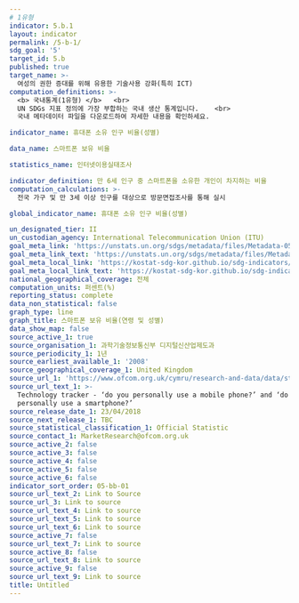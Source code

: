 ```yaml
---
# 1유형 
indicator: 5.b.1
layout: indicator
permalink: /5-b-1/
sdg_goal: '5'
target_id: 5.b
published: true
target_name: >-
  여성의 권한 증대를 위해 유용한 기술사용 강화(특히 ICT)
computation_definitions: >-
  <b> 국내통계(1유형) </b>   <br>
  UN SDGs 지표 정의에 가장 부합하는 국내 생산 통계입니다.    <br>
  국내 메타데이터 파일을 다운로드하여 자세한 내용을 확인하세요.

indicator_name: 휴대폰 소유 인구 비율(성별) 

data_name: 스마트폰 보유 비율

statistics_name: 인터넷이용실태조사

indicator_definition: 만 6세 인구 중 스마트폰을 소유한 개인이 차지하는 비율
computation_calculations: >-
  전국 가구 및 만 3세 이상 인구를 대상으로 방문면접조사를 통해 실시

global_indicator_name: 휴대폰 소유 인구 비율(성별) 

un_designated_tier: II
un_custodian_agency: International Telecommunication Union (ITU)
goal_meta_link: 'https://unstats.un.org/sdgs/metadata/files/Metadata-05-0B-01.pdf'
goal_meta_link_text: 'https://unstats.un.org/sdgs/metadata/files/Metadata-05-0B-01.pdf'
goal_meta_local_link: 'https://kostat-sdg-kor.github.io/sdg-indicators/public/data/Metadata-05-0b-01_KOR.pdf'
goal_meta_local_link_text: 'https://kostat-sdg-kor.github.io/sdg-indicators/public/data/Metadata-05-0b-01_KOR.pdf'
national_geographical_coverage: 전체
computation_units: 퍼센트(%)
reporting_status: complete
data_non_statistical: false
graph_type: line
graph_title: 스마트폰 보유 비율(연령 및 성별)
data_show_map: false
source_active_1: true
source_organisation_1: 과학기술정보통신부 디지털신산업제도과
source_periodicity_1: 1년
source_earliest_available_1: '2008'
source_geographical_coverage_1: United Kingdom
source_url_1: 'https://www.ofcom.org.uk/cymru/research-and-data/data/statistics/stats19'
source_url_text_1: >-
  Technology tracker - ‘do you personally use a mobile phone?’ and ‘do you
  personally use a smartphone?’
source_release_date_1: 23/04/2018
source_next_release_1: TBC
source_statistical_classification_1: Official Statistic
source_contact_1: MarketResearch@ofcom.org.uk
source_active_2: false
source_active_3: false
source_active_4: false
source_active_5: false
source_active_6: false
indicator_sort_order: 05-bb-01
source_url_text_2: Link to Source
source_url_3: Link to source
source_url_text_4: Link to source
source_url_text_5: Link to source
source_url_text_6: Link to source
source_active_7: false
source_url_text_7: Link to source
source_active_8: false
source_url_text_8: Link to source
source_active_9: false
source_url_text_9: Link to source
title: Untitled
---
```


